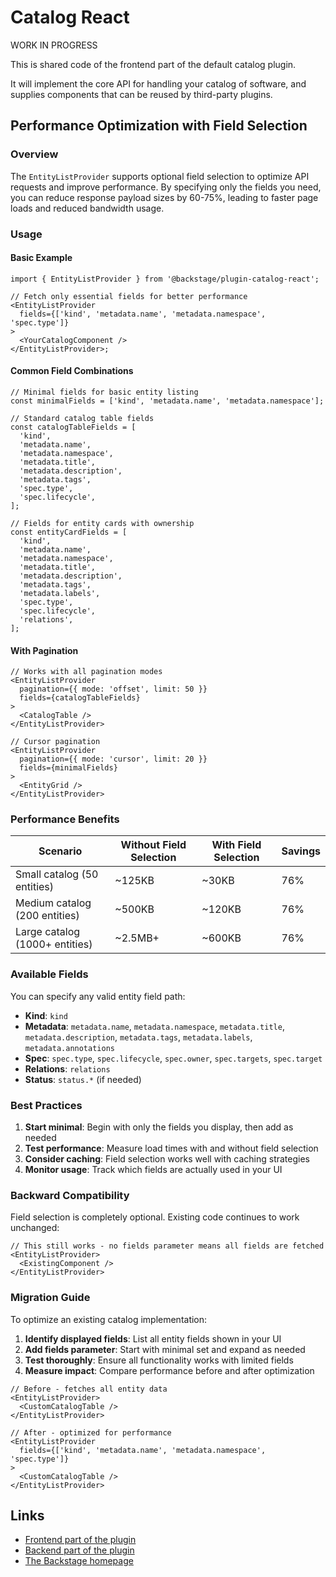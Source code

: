 # Catalog React

WORK IN PROGRESS

This is shared code of the frontend part of the default catalog plugin.

It will implement the core API for handling your catalog of software, and
supplies components that can be reused by third-party plugins.

## Performance Optimization with Field Selection

### Overview

The `EntityListProvider` supports optional field selection to optimize API requests and improve performance. By specifying only the fields you need, you can reduce response payload sizes by 60-75%, leading to faster page loads and reduced bandwidth usage.

### Usage

#### Basic Example

```tsx
import { EntityListProvider } from '@backstage/plugin-catalog-react';

// Fetch only essential fields for better performance
<EntityListProvider
  fields={['kind', 'metadata.name', 'metadata.namespace', 'spec.type']}
>
  <YourCatalogComponent />
</EntityListProvider>;
```

#### Common Field Combinations

```tsx
// Minimal fields for basic entity listing
const minimalFields = ['kind', 'metadata.name', 'metadata.namespace'];

// Standard catalog table fields
const catalogTableFields = [
  'kind',
  'metadata.name',
  'metadata.namespace',
  'metadata.title',
  'metadata.description',
  'metadata.tags',
  'spec.type',
  'spec.lifecycle',
];

// Fields for entity cards with ownership
const entityCardFields = [
  'kind',
  'metadata.name',
  'metadata.namespace',
  'metadata.title',
  'metadata.description',
  'metadata.tags',
  'metadata.labels',
  'spec.type',
  'spec.lifecycle',
  'relations',
];
```

#### With Pagination

```tsx
// Works with all pagination modes
<EntityListProvider
  pagination={{ mode: 'offset', limit: 50 }}
  fields={catalogTableFields}
>
  <CatalogTable />
</EntityListProvider>

// Cursor pagination
<EntityListProvider
  pagination={{ mode: 'cursor', limit: 20 }}
  fields={minimalFields}
>
  <EntityGrid />
</EntityListProvider>
```

### Performance Benefits

| Scenario                       | Without Field Selection | With Field Selection | Savings |
| ------------------------------ | ----------------------- | -------------------- | ------- |
| Small catalog (50 entities)    | ~125KB                  | ~30KB                | 76%     |
| Medium catalog (200 entities)  | ~500KB                  | ~120KB               | 76%     |
| Large catalog (1000+ entities) | ~2.5MB+                 | ~600KB               | 76%     |

### Available Fields

You can specify any valid entity field path:

- **Kind**: `kind`
- **Metadata**: `metadata.name`, `metadata.namespace`, `metadata.title`, `metadata.description`, `metadata.tags`, `metadata.labels`, `metadata.annotations`
- **Spec**: `spec.type`, `spec.lifecycle`, `spec.owner`, `spec.targets`, `spec.target`
- **Relations**: `relations`
- **Status**: `status.*` (if needed)

### Best Practices

1. **Start minimal**: Begin with only the fields you display, then add as needed
2. **Test performance**: Measure load times with and without field selection
3. **Consider caching**: Field selection works well with caching strategies
4. **Monitor usage**: Track which fields are actually used in your UI

### Backward Compatibility

Field selection is completely optional. Existing code continues to work unchanged:

```tsx
// This still works - no fields parameter means all fields are fetched
<EntityListProvider>
  <ExistingComponent />
</EntityListProvider>
```

### Migration Guide

To optimize an existing catalog implementation:

1. **Identify displayed fields**: List all entity fields shown in your UI
2. **Add fields parameter**: Start with minimal set and expand as needed
3. **Test thoroughly**: Ensure all functionality works with limited fields
4. **Measure impact**: Compare performance before and after optimization

```tsx
// Before - fetches all entity data
<EntityListProvider>
  <CustomCatalogTable />
</EntityListProvider>

// After - optimized for performance
<EntityListProvider
  fields={['kind', 'metadata.name', 'metadata.namespace', 'spec.type']}
>
  <CustomCatalogTable />
</EntityListProvider>
```

## Links

- [Frontend part of the plugin](https://github.com/backstage/backstage/tree/master/plugins/catalog)
- [Backend part of the plugin](https://github.com/backstage/backstage/tree/master/plugins/catalog-backend)
- [The Backstage homepage](https://backstage.io)
